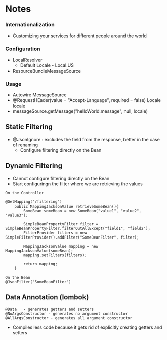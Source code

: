 # Notes

### Internationalization
- Customizing your services for different people around the world
### Configuration
- LocalResolver
    - Default Locale - Local.US
- ResourceBundleMessageSource
### Usage
- Autowire MessageSource
- @RequestHEader(value = "Accept-Language", required = false) Locale locale
- messageSource.getMessage("helloWorld.message", null, locale)

## Static Filtering
- @JsonIgnore : excludes the field from the response, better in the case of renaming
    - Configure filtering directly on the Bean

## Dynamic Filtering
- Cannot configure filtering directly on the Bean
- Start configuringn the filter where we are retrieving the values
```
On the Controller

@GetMapping("/filtering")
    public MappingJacksonValue retrieveSomeBean(){
        SomeBean someBean = new SomeBean("value1", "value2", "value3");

        SimpleBeanPropertyFilter filter = SimpleBeanPropertyFilter.filterOutAllExcept("field1", "field2");
        FilterProvider filters = new SimpleFilterProvider().addFilter("SomeBeanFilter", filter);

        MappingJacksonValue mapping = new MappingJacksonValue(someBean);
        mapping.setFilters(filters);

        return mapping;
    }
```

```
On the Bean
@JsonFilter("SomeBeanFilter")

```

## Data Annotation (lombok)
```
@Data   - generates getters and setters
@NoArgsConstructor - generates no argument constructor
@AllArgsConstructor - generates all argument constructor
```
- Compiles less code because it gets rid of explicitly creating getters and setters

